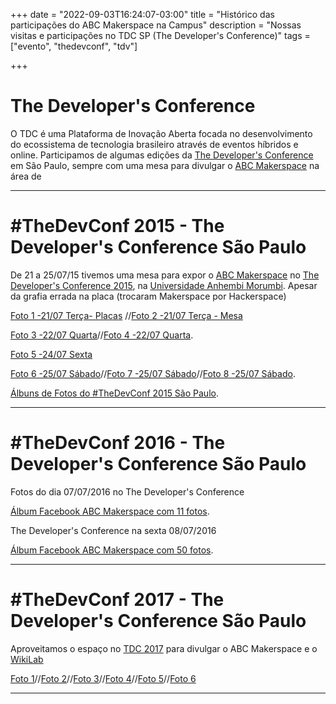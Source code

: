 +++ 
date = "2022-09-03T16:24:07-03:00" 
title = "Histórico das participações do ABC Makerspace na Campus" 
description = "Nossas visitas e participações no TDC SP (The Developer's Conference)" 
tags = ["evento", "thedevconf", "tdv"]

+++

# The Developer's Conference

O TDC é uma Plataforma de Inovação Aberta focada no desenvolvimento do ecossistema de tecnologia brasileiro através de eventos híbridos e online.
Participamos de algumas edições da [The Developer's Conference](https://thedevconf.com/tdc/2022/index.html) em São Paulo, sempre com uma mesa para divulgar o [ABC Makerspace](https://abcmakerspace.com.br/) na área de 

________________________________________
# #TheDevConf 2015 - The Developer's Conference São Paulo
De 21 a 25/07/15 tivemos uma mesa para expor o [ABC Makerspace](https://abcmakerspace.com.br/) no [The Developer's Conference 2015](https://thedevconf.com/tdc/2015/saopaulo/trilhas), na [Universidade Anhembi Morumbi](https://portal.anhembi.br/).
Apesar da grafia errada na placa (trocaram Makerspace por Hackerspace)

[Foto 1 -21/07 Terça- Placas](https://www.facebook.com/TheDevelopersConference/photos/a.940790812647964/940859625974416/) //[Foto 2 -21/07 Terça - Mesa](https://www.facebook.com/TheDevelopersConference/photos/a.940790812647964/940846755975703/)

[Foto 3 -22/07 Quarta](https://www.facebook.com/TheDevelopersConference/photos/a.940868489306863/940878949305817/)//[Foto 4 -22/07 Quarta](https://www.facebook.com/TheDevelopersConference/photos/a.940868489306863/940879055972473/).

[Foto 5 -24/07 Sexta](https://www.facebook.com/TheDevelopersConference/photos/a.941481852578860/941499745910404/)

[Foto 6 -25/07 Sábado](https://www.facebook.com/TheDevelopersConference/photos/a.941529149240797/941547975905581/)//[Foto 7 -25/07 Sábado](https://www.facebook.com/TheDevelopersConference/photos/a.941529149240797/941548929238819/)//[Foto 8 -25/07 Sábado](https://www.facebook.com/TheDevelopersConference/photos/a.941529149240797/941548932572152/).

[Álbuns de Fotos do #TheDevConf 2015 São Paulo](https://thedevconf.com/tdc/2015/saopaulo/fotos).
________________________________________

# #TheDevConf 2016 - The Developer's Conference São Paulo

Fotos do dia 07/07/2016 no The Developer's Conference

[Álbum Facebook ABC Makerspace com 11 fotos](https://www.facebook.com/media/set/?set=a.1733085350292144&type=3).

The Developer's Conference na sexta 08/07/2016

[Álbum Facebook ABC Makerspace com 50 fotos](https://www.facebook.com/media/set/?set=a.1733113436956002&type=3).
________________________________________
# #TheDevConf 2017 - The Developer's Conference São Paulo

Aproveitamos o espaço no [TDC 2017](https://thedevconf.com/tdc/2017/saopaulo/trilhas) para divulgar o ABC Makerspace e o [WikiLab]()

[Foto 1](https://www.facebook.com/abcmakerspace/photos/pb.100063769111466.-2207520000../1911579405776070/?type=3)//[Foto 2](https://www.facebook.com/abcmakerspace/photos/pb.100063769111466.-2207520000../1911579199109424/?type=3)//[Foto 3](https://www.facebook.com/abcmakerspace/photos/pb.100063769111466.-2207520000../1911577559109588/?type=3)//[Foto 4](https://www.facebook.com/abcmakerspace/photos/pb.100063769111466.-2207520000../1911575209109823/?type=3)//[Foto 5](https://www.facebook.com/abcmakerspace/photos/pb.100063769111466.-2207520000../1911572675776743/?type=3)//[Foto 6](https://www.facebook.com/abcmakerspace/photos/pb.100063769111466.-2207520000../1911572559110088/?type=3)
________________________________________
